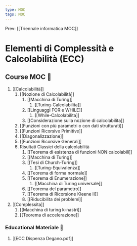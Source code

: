 ```yaml
---
type: MOC 
tags: MOC 
---
```


Prev: [[Triennale informatica MOC]]

# Elementi di Complessità e Calcolabilità (ECC)

## Course MOC  📒
1. [[Calcolabilità]]
	1. [[Nozione di Calcolabilità]]
		1. [[Macchina di Turing]]
			1. [[Turing-Calcolabilita]]
		2. [[Linguaggi FOR e WHILE]]
			1. [[While-Calcolabilita]]
		3. [[Considerazione sulla nozione di calcolabilita]]
	2. [[Funzioni con più parametri o con dati strutturati]]
	3. [[Funzioni Ricorsive Primitive]]
	4. [[Diagonalizzazione]]
	5. [[Funzioni Ricorsive Generali]]
	6. Risultati Classici della calcolabilità
		1. [[Teorema di esistenza di funzioni NON calcolabili]]
		2. [[Macchina di Turing]]
		3. [[Tesi di Church-Turing]]
			1. [[Turing-Equivalenza]]
		4. [[Teorema di forma normale]]
		5. [[Teorema di Enumerazione]]
			1. [[Macchina di Turing universale]]
		6. [[Teorema del parametro]]
		7. [[Teorema di Ricorsione Kleene II]]
		8. [[Riducibilita dei problemi]]
2. [[Complessita]]
	1. [[Macchina di turing k-nastri]]
	2. [[Teorema di accelerazione]]



### Educational Materiale 🧱
1. [[ECC Dispenza Degano.pdf]]



